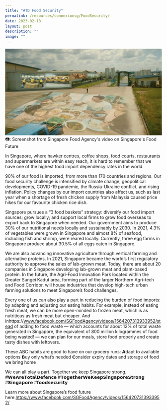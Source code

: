 ```yaml
---
title: "#TD Food Security"
permalink: /resources/connexionsg/FoodSecurity/
date: 2023-02-18
layout: post
description: ""
image: ""
---
```

![](/images/connexionsg/2023/Food%20Security.jpg)
📷: Screenshot from Singapore Food Agency's video on Singapore's Food Future

In Singapore, where hawker centres, coffee shops, food courts, restaurants and supermarkets are within easy reach, it is hard to remember that we have one of the highest food import dependency rates in the world.

90% of our food is imported, from more than 170 countries and regions. Our food security challenge is intensified by climate change, geopolitical developments, COVID-19 pandemic, the Russia-Ukraine conflict, and rising inflation. Policy changes by our import countries also affect us, such as last year when a shortage of fresh chicken supply from Malaysia caused price hikes for our favourite chicken rice dish.

Singapore pursues a “3 food baskets” strategy: diversify our food import sources; grow locally; and support local firms to grow food overseas to export back to Singapore when needed. Our government aims to produce 30% of our nutritional needs locally and sustainably by 2030. In 2021, 4.3% of vegetables were grown in Singapore and almost 8% of seafood, including fish and shrimp, were reared locally. Currently, three egg farms in Singapore produce about 30.5% of all eggs eaten in Singapore.

We are also advancing innovative agriculture through vertical farming and alternative proteins. In 2021, Singapore became the world’s first regulatory authority to approve the sales of lab-grown meat. Today, there are about 20 companies in Singapore developing lab-grown meat and plant-based protein. In the future, the Agri-Food Innovation Park located within the Greater Sungei Kadut area, forming part of the larger Northern Agri-tech and Food Corridor, will house industries that develop high-tech urban farming solutions to meet Singapore’s food challenges.

Every one of us can also play a part in reducing the burden of food imports: by adapting and adjusting our eating habits. For example, instead of eating fresh meat, we can be more open-minded to frozen meat, which is as nutritious as fresh meat but cheaper. And inhttps://www.facebook.com/SGFoodAgency/videos/1564207313933952/stead of adding to food waste — which accounts for about 12% of total waste generated in Singapore, the equivalent of 800 million kilogrammes of food being wasted! — we can plan for our meals, store food properly and create tasty dishes with leftovers.

These ABC habits are good to have on our grocery runs:
𝗔dapt to available options
𝗕uy only what’s needed
𝗖onsider expiry dates and storage of food we bring home

We can all play a part. Together we keep Singapore strong.
#𝗪𝗲𝗔𝗿𝗲𝗧𝗼𝘁𝗮𝗹𝗗𝗲𝗳𝗲𝗻𝗰𝗲 #𝗧𝗼𝗴𝗲𝘁𝗵𝗲𝗿𝗪𝗲𝗞𝗲𝗲𝗽𝗦𝗶𝗻𝗴𝗮𝗽𝗼𝗿𝗲𝗦𝘁𝗿𝗼𝗻𝗴 #𝗦𝗶𝗻𝗴𝗮𝗽𝗼𝗿𝗲 #𝗳𝗼𝗼𝗱𝘀𝗲𝗰𝘂𝗿𝗶𝘁𝘆

Learn more about Singapore’s food future here:https://www.facebook.com/SGFoodAgency/videos/1564207313933952/


